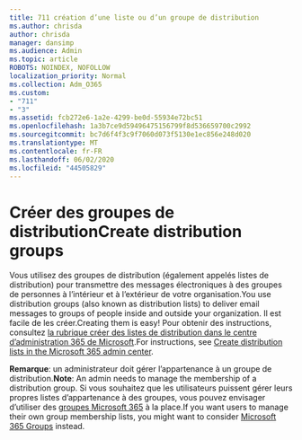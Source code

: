 ```yaml
---
title: 711 création d’une liste ou d’un groupe de distribution
ms.author: chrisda
author: chrisda
manager: dansimp
ms.audience: Admin
ms.topic: article
ROBOTS: NOINDEX, NOFOLLOW
localization_priority: Normal
ms.collection: Adm_O365
ms.custom:
- "711"
- "3"
ms.assetid: fcb272e6-1a2e-4299-be0d-55934e72bc51
ms.openlocfilehash: 1a3b7ce9d59496475156799f8d536659700c2992
ms.sourcegitcommit: bc7d6f4f3c9f7060d073f5130e1ec856e248d020
ms.translationtype: MT
ms.contentlocale: fr-FR
ms.lasthandoff: 06/02/2020
ms.locfileid: "44505829"
---
```

# <a name="create-distribution-groups"></a><span data-ttu-id="70015-102">Créer des groupes de distribution</span><span class="sxs-lookup"><span data-stu-id="70015-102">Create distribution groups</span></span>

<span data-ttu-id="70015-103">Vous utilisez des groupes de distribution (également appelés listes de distribution) pour transmettre des messages électroniques à des groupes de personnes à l’intérieur et à l’extérieur de votre organisation.</span><span class="sxs-lookup"><span data-stu-id="70015-103">You use distribution groups (also known as distribution lists) to deliver email messages to groups of people inside and outside your organization.</span></span> <span data-ttu-id="70015-104">Il est facile de les créer.</span><span class="sxs-lookup"><span data-stu-id="70015-104">Creating them is easy!</span></span> <span data-ttu-id="70015-105">Pour obtenir des instructions, consultez [la rubrique créer des listes de distribution dans le centre d’administration 365 de Microsoft](https://docs.microsoft.com/microsoft-365/admin/setup/create-distribution-lists).</span><span class="sxs-lookup"><span data-stu-id="70015-105">For instructions, see [Create distribution lists in the Microsoft 365 admin center](https://docs.microsoft.com/microsoft-365/admin/setup/create-distribution-lists).</span></span>

<span data-ttu-id="70015-106">**Remarque**: un administrateur doit gérer l’appartenance à un groupe de distribution.</span><span class="sxs-lookup"><span data-stu-id="70015-106">**Note**: An admin needs to manage the membership of a distribution group.</span></span> <span data-ttu-id="70015-107">Si vous souhaitez que les utilisateurs puissent gérer leurs propres listes d’appartenance à des groupes, vous pouvez envisager d’utiliser des [groupes Microsoft 365](https://support.office.com/article/b565caa1-5c40-40ef-9915-60fdb2d97fa2) à la place.</span><span class="sxs-lookup"><span data-stu-id="70015-107">If you want users to manage their own group membership lists, you might want to consider [Microsoft 365 Groups](https://support.office.com/article/b565caa1-5c40-40ef-9915-60fdb2d97fa2) instead.</span></span>
